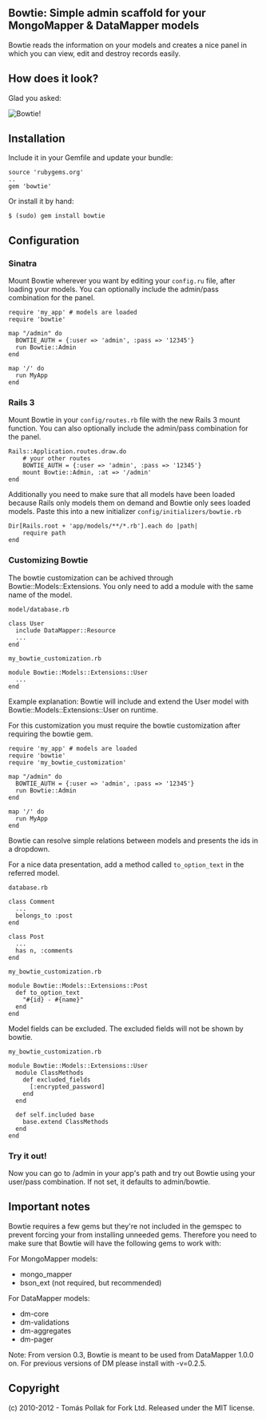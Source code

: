 ## Bowtie: Simple admin scaffold for your MongoMapper & DataMapper models

Bowtie reads the information on your models and creates a nice panel in which you can view, edit and destroy records easily.

## How does it look?

Glad you asked:

![Bowtie!](https://github.com/tomas/bowtie/raw/master/screenshot.png)

## Installation

Include it in your Gemfile and update your bundle:

    source 'rubygems.org'
    ..
    gem 'bowtie'
  
Or install it by hand:

    $ (sudo) gem install bowtie

## Configuration

### Sinatra
Mount Bowtie wherever you want by editing your `config.ru` file, after loading your models. You can optionally include the admin/pass combination for the panel.

    require 'my_app' # models are loaded
    require 'bowtie'

    map "/admin" do
      BOWTIE_AUTH = {:user => 'admin', :pass => '12345'}
      run Bowtie::Admin
    end

    map '/' do
      run MyApp
    end

### Rails 3
Mount Bowtie in your `config/routes.rb` file with the new Rails 3 mount function. You can also optionally include the admin/pass combination for the panel.

    Rails::Application.routes.draw.do
        # your other routes
        BOWTIE_AUTH = {:user => 'admin', :pass => '12345'}
        mount Bowtie::Admin, :at => '/admin'
    end

Additionally you need to make sure that all models have been loaded because Rails only models them on demand and Bowtie only sees loaded models. Paste this into a new initializer `config/initializers/bowtie.rb`

    Dir[Rails.root + 'app/models/**/*.rb'].each do |path|
        require path
    end

### Customizing Bowtie
The bowtie customization can be achived through Bowtie::Models::Extensions.
You only need to add a module with the same name of the model.

`model/database.rb`

    class User
      include DataMapper::Resource
      ...
    end

`my_bowtie_customization.rb`

    module Bowtie::Models::Extensions::User
      ...
    end

Example explanation: Bowtie will include and extend the User model
with Bowtie::Models::Extensions::User on runtime.

For this customization you must require the bowtie customization after
requiring the bowtie gem.

    require 'my_app' # models are loaded
    require 'bowtie'
    require 'my_bowtie_customization'

    map "/admin" do
      BOWTIE_AUTH = {:user => 'admin', :pass => '12345'}
      run Bowtie::Admin
    end

    map '/' do
      run MyApp
    end


Bowtie can resolve simple relations between models and presents the
ids in a dropdown.

For a nice data presentation, add a method called `to_option_text` in the referred model.

`database.rb`

    class Comment
      ...
      belongs_to :post
    end

    class Post
      ...
      has n, :comments
    end

`my_bowtie_customization.rb`

    module Bowtie::Models::Extensions::Post
      def to_option_text
        "#{id} - #{name}"
      end
    end

Model fields can be excluded. The excluded fields will not be shown by
bowtie.

`my_bowtie_customization.rb`

    module Bowtie::Models::Extensions::User
      module ClassMethods
        def excluded_fields
          [:encrypted_password]
        end
      end

      def self.included base
        base.extend ClassMethods
      end
    end

### Try it out!
Now you can go to /admin in your app's path and try out Bowtie using your user/pass combination. If not set, it defaults to admin/bowtie.

## Important notes

Bowtie requires a few gems but they're not included in the gemspec to prevent forcing your from installing unneeded gems. Therefore you need to make sure that Bowtie will have the following gems to work with: 

For MongoMapper models:
 
 * mongo_mapper
 * bson_ext (not required, but recommended)

For DataMapper models: 

 * dm-core
 * dm-validations
 * dm-aggregates
 * dm-pager

Note: From version 0.3, Bowtie is meant to be used from DataMapper 1.0.0 on. For previous versions of DM please install with -v=0.2.5.

## Copyright

(c) 2010-2012 - Tomás Pollak for Fork Ltd. Released under the MIT license.
